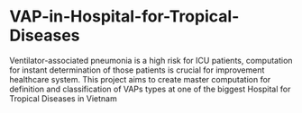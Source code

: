 # VAP-in-Hospital-for-Tropical-Diseases
Ventilator-associated pneumonia is a high risk for ICU patients, computation for instant determination of those patients is crucial for improvement healthcare system. This project aims to create master computation for definition and classification of VAPs types at one of the biggest Hospital for Tropical Diseases in Vietnam
